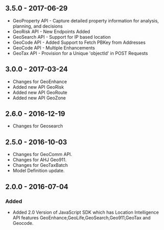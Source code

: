 ## 3.5.0 - 2017-06-29
- GeoProperty API - Capture detailed property information for analysis, planning, and decisions
- GeoRisk API  - New Endpoints Added
- GeoSearch API  - Support for IP based location
- GeoCode API  - Added Support to Fetch PBKey from Addresses
- GeoCode API -  Multiple Enhancements
- GeoTax API -   Provision for a Unique 'objectId' in POST Requests

## 3.0.0 - 2017-03-24
- Changes for GeoEnhance
- Added new API GeoRisk
- Added new API GeoRoute
- Added new API GeoZone

## 2.6.0 - 2016-12-19
- Changes for Geosearch

## 2.5.0 - 2016-10-03
- Changes for GeoComm API.
- Changes for AHJ Geo911.
- Changes for GeoTaxBatch
- Model Definition update.


## 2.0.0 - 2016-07-04

### Added
- Added 2.0 Version of JavaScript SDK which has Location Intelligence API features GeoEnhance,GeoLife,GeoSearch,Geo911,GeoTax and Geocode.
